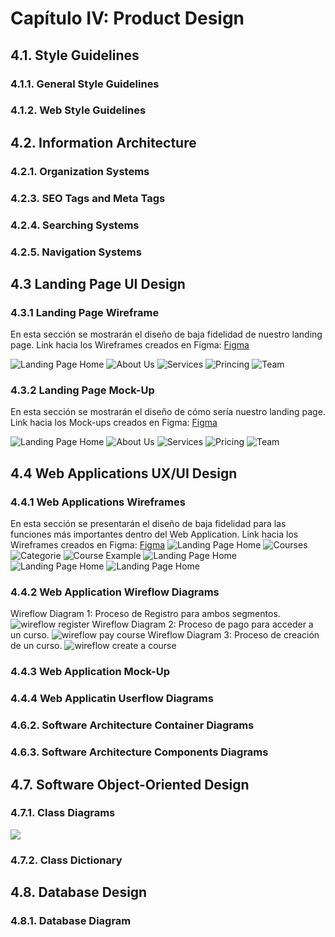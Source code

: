 # Capítulo IV: Product Design
## 4.1. Style Guidelines
### 4.1.1. General Style Guidelines
### 4.1.2. Web Style Guidelines

## 4.2. Information Architecture
### 4.2.1. Organization Systems

### 4.2.3. SEO Tags and Meta Tags
### 4.2.4. Searching Systems

### 4.2.5. Navigation Systems
## 4.3 Landing Page UI Design
### 4.3.1 Landing Page Wireframe
En esta sección se mostrarán el diseño de baja fidelidad de nuestro landing page.
Link hacia los Wireframes creados en Figma: <a href="https://www.figma.com/design/r9kTUKu0IorsALAp1I9BoJ/Figma-basics?node-id=601-10&t=pnQcf5k1YsFhwerK-1">Figma</a>

<img src="../assets/chapter-04/Landing Page Wireframes/landing wireframe1.png" alt="Landing Page Home">
<img src="../assets/chapter-04/Landing Page Wireframes/landing wireframe2.png" alt="About Us">
<img src="../assets/chapter-04/Landing Page Wireframes/landing wireframe3.png" alt="Services">
<img src="../assets/chapter-04/Landing Page Wireframes/landing wireframe4.png" alt="Princing">
<img src="../assets/chapter-04/Landing Page Wireframes/landing wireframe5.png" alt="Team">

### 4.3.2 Landing Page Mock-Up
En esta sección se mostrarán el diseño de cómo sería nuestro landing page.
Link hacia los Mock-ups creados en Figma: <a href="https://www.figma.com/design/r9kTUKu0IorsALAp1I9BoJ/Figma-basics?node-id=601-10&t=pnQcf5k1YsFhwerK-1">Figma</a>

<img src="../assets/chapter-04/Landing Page Mockup/landing page mockup2.png" alt="Landing Page Home">
<img src="../assets/chapter-04/Landing Page Mockup/landing page mockup3.png" alt="About Us">
<img src="../assets/chapter-04/Landing Page Mockup/landing page mockup4.png" alt="Services">
<img src="../assets/chapter-04/Landing Page Mockup/landing page mockup5.png" alt="Pricing">
<img src="../assets/chapter-04/Landing Page Mockup/landing page mockup1.png" alt="Team">

## 4.4 Web Applications UX/UI Design
### 4.4.1 Web Applications Wireframes
En esta sección se presentarán el diseño de baja fidelidad para las funciones más importantes dentro del Web Application.
Link hacia los Wireframes creados en Figma: <a href="https://www.figma.com/design/r9kTUKu0IorsALAp1I9BoJ/Figma-basics?node-id=601-10&t=pnQcf5k1YsFhwerK-1">Figma</a>
<img src="../assets/chapter-04/Web Application Wireframes/Web Application Wireframe1.png" alt="Landing Page Home">
<img src="../assets/chapter-04/Web Application Wireframes/Web Application Wireframe2.png" alt="Courses">
<img src="../assets/chapter-04/Web Application Wireframes/Web Application Wireframe3.png" alt="Categorie">
<img src="../assets/chapter-04/Web Application Wireframes/Web Application Wireframe4.png" alt="Course Example">
<img src="../assets/chapter-04/Web Application Wireframes/Web Application Wireframe5.png" alt="Landing Page Home">
<img src="../assets/chapter-04/Web Application Wireframes/Web Application Wireframes6.png" alt="Landing Page Home">
<img src="../assets/chapter-04/Web Application Wireframes/Web Application Wireframe7.png" alt="Landing Page Home">

### 4.4.2 Web Application Wireflow Diagrams
Wireflow Diagram 1: Proceso de Registro para ambos segmentos.
<img src="../assets/chapter-04/Web Application Wireflow Diagrams/web wireflow1.png" alt="wireflow register">
Wireflow Diagram 2: Proceso de pago para acceder a un curso.
<img src="../assets/chapter-04/Web Application Wireflow Diagrams/web wireflow2.png" alt="wireflow pay course">
Wireflow Diagram 3: Proceso de creación de un curso.
<img src="../assets/chapter-04/Web Application Wireflow Diagrams/web wireflow3.png" alt="wireflow create a course">

### 4.4.3 Web Application Mock-Up
### 4.4.4 Web Applicatin Userflow Diagrams
### 4.6.2. Software Architecture Container Diagrams
### 4.6.3. Software Architecture Components Diagrams
## 4.7. Software Object-Oriented Design
### 4.7.1. Class Diagrams
<img src="../assets/chapter-04/Diagrama_clases.png">

### 4.7.2. Class Dictionary
## 4.8. Database Design
### 4.8.1. Database Diagram
